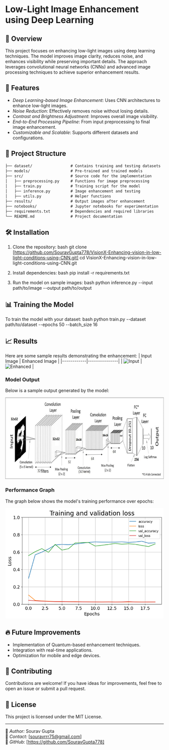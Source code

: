 # Low-Light Image Enhancement using Deep Learning

## 🌟 Overview
This project focuses on enhancing low-light images using deep learning techniques. The model improves image clarity, reduces noise, and enhances visibility while preserving important details. The approach leverages convolutional neural networks (CNNs) and advanced image processing techniques to achieve superior enhancement results.

## 🚀 Features
- *Deep Learning-based Image Enhancement*: Uses CNN architectures to enhance low-light images.
- *Noise Reduction*: Effectively removes noise without losing details.
- *Contrast and Brightness Adjustment*: Improves overall image visibility.
- *End-to-End Processing Pipeline*: From input preprocessing to final image enhancement.
- *Customizable and Scalable*: Supports different datasets and configurations.

## 📂 Project Structure
```
├── dataset/                 # Contains training and testing datasets
├── models/                  # Pre-trained and trained models
├── src/                     # Source code for the implementation
│   ├── preprocessing.py     # Functions for image preprocessing
│   ├── train.py             # Training script for the model
│   ├── inference.py         # Image enhancement and testing
│   ├── utils.py             # Helper functions
├── results/                 # Output images after enhancement
├── notebooks/               # Jupyter notebooks for experimentation
├── requirements.txt         # Dependencies and required libraries
└── README.md                # Project documentation
```

## 🛠 Installation
1. Clone the repository:
   bash
   git clone [https://github.com/SouravGupta778/VisionX-Enhancing-vision-in-low-light-conditions-using-CNN.git]
   cd VisionX-Enhancing-vision-in-low-light-conditions-using-CNN.git
   
2. Install dependencies:
   bash
   pip install -r requirements.txt
   
3. Run the model on sample images:
   bash
   python inference.py --input path/to/image --output path/to/output
   

## 📊 Training the Model
To train the model with your dataset:
bash
python train.py --dataset path/to/dataset --epochs 50 --batch_size 16


## 📈 Results
Here are some sample results demonstrating the enhancement:
| Input Image | Enhanced Image |
|------------|---------------|
| ![Input](lol_dataset/our485/low/36.png) | ![Enhanced](lol_dataset/our485/high/36.png) |

### Model Output
Below is a sample output generated by the model:

![Model Output](model.jpg)

### Performance Graph
The graph below shows the model's training performance over epochs:

![Training Graph](graph.png)

## 🔥 Future Improvements
- Implementation of Quantum-based enhancement techniques.
- Integration with real-time applications.
- Optimization for mobile and edge devices.

## 🤝 Contributing
Contributions are welcome! If you have ideas for improvements, feel free to open an issue or submit a pull request.

## 📜 License
This project is licensed under the MIT License.

---
📌 *Author:* Sourav Gupta  
📧 *Contact:* [souravrrr75@gmail.com]  
🔗 *GitHub:* [https://github.com/SouravGupta778]

